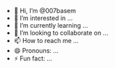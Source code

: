 - 👋 Hi, I’m @007basem
- 👀 I’m interested in ...
- 🌱 I’m currently learning ...
- 💞️ I’m looking to collaborate on ...
- 📫 How to reach me ...
- 😄 Pronouns: ...
- ⚡ Fun fact: ...

<!---
007basem/007basem is a ✨ special ✨ repository because its `README.md` (this file) appears on your GitHub profile.
You can click the Preview link to take a look at your changes.
--->
